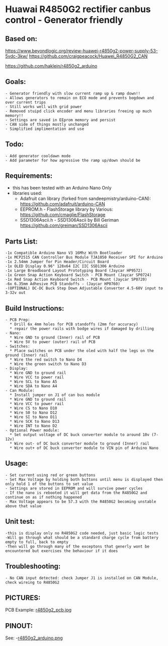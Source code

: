 # Huawai R4850G2 rectifier canbus control - Generator friendly

  ## Based on:

   https://www.beyondlogic.org/review-huawei-r4850g2-power-supply-53-5vdc-3kw/
   https://github.com/craigpeacock/Huawei_R4850G2_CAN

   https://github.com/haklein/r4850g2_arduino

  ## Goals:
    - Generator friendly with slow current ramp up & ramp down!!
    - Allows generators to remain on ECO mode and prevents bogdown and over current trips
    - Still works well with grid power
    - Removed stuipd click encoder and menu libraries freeing up much memory!!
    - Settings are saved in EEprom memory and persist
    - CAN side of things mostly unchanged
    - Simplified implimentation and use

  ## Todo:
    - Add generator cooldawn mode
    - Add parameter for how agressive the ramp up/down should be
  
  ## Requirements:
   - this has been tested with an Arduino Nano Only
   - libraries used:
      * Adafruit can library (forked from sandeepmistry/arduino-CAN):
        https://github.com/adafruit/arduino-CAN
      * EEPROM.h - FlashStorage library by Various:
        https://github.com/cmaglie/FlashStorage
      * SSD1306Ascii.h - SSD1306Ascii by Bill Geriman
         https://github.com/greiman/SSD1306Ascii
  ## Parts List:
    
    -1x Compatible Arduino Nano V3 16Mhz With Bootloader
    -1x MCP2515 CAN Controller Bus Module TJA1050 Receiver SPI for Arduino
    -1x 2.54mm Jumper for Pin Header/Circuit Board 
    -1x OLED Display 0.96" 128x64 I2C IIC SSD1306 Arduino 
    -1x Large Breadboard Layout Prototyping Board (Jaycar HP9572)
    -1x Green Snap Action Keyboard Switch - PCB Mount (Jaycar SP0724)
    -1x Red Snap Action Keyboard Switch - PCB Mount (Jaycar SP0720)
    -6x 6.35mm Adhesive PCB Standoffs - (Jaycar HP0760)
    -(OPTIONAL) DC-DC Buck Step Down Adjustable Converter 4.5-60V input to 3-32v out

  ## Build Instructions:
    - PCB Prep:
      * Drill 6x 4mm holes for PCB standoffs (2mm for accuracy)
      * repair the power rails with bodge wires if damaged by drilling
    - Nano:
      * Wire GND to ground (Inner) rail of PCB 
      * Wire 5V to power (outer) rail of PCB 
    - Switches:
      * Place switches on PCB under the oled with half the legs on the ground (Inner) rail
      * Wire the red switch to Nano D4
      * Wire the green switch to Nano D3
    - Display:
      * Wire GND to ground rail
      * Wire VCC to power rail
      * Wire SCL to Nano A5
      * Wire SDA to Nano A4
    - Can Module:
      * Install jumper on J1 of can bus module
      * Wire GND to ground rail
      * Wire VCC to power rail
      * Wire CS to Nano D10
      * Wire S0 to Nano D12
      * Wire SI to Nano D11
      * Wire SCK to Nano D13
      * Wire INT to Nano D2
    - Optional Power module:
      * Set output voltage of DC buck converter module to around 10v (7-12v)
      * Wire out- of DC buck converter module to ground (Inner) rail
      * Wire out+ of DC buck converter module to VIN pin of Arduino Nano 


  ## Usage:
    - Set current using red or green buttons
    - Set Max Voltage by holding both buttons until menu is displayed then only hold 1 of the buttons to set value
    - Settings are stored in EEPROM and will survive power cycles
    - If the nano is rebooted it will get data from the R4850G2 and continue on as if nothing happened
    - Max Voltage appears to be 57.3 with the R4850G2 becoming unstable above that value

  ## Unit test:
    -this is display only no R4850G2 code needed, just basic logic tests
    -Will go through what should be a standard charge cycle from battery empty to full, back to empty
    -Then will go through many of the exceptons that generly wont be encountered but exercises the behaviour if it does
      

   ## Troubleshooting:
    - No CAN input detected: check Jumper J1 is installed on CAN Module, check wireing to R4850G2

      
  ## PICTURES:
  PCB Example:
    [r4850g2_pcb.jpg](https://github.com/bbobkins/r4850g2_arduino/blob/main/r4850g2_pcb.jpg)


  ## PINOUT:
  See:
  -[r4850g2_arduino.png](https://github.com/bbobkins/r4850g2_arduino/blob/main/r4850g2_arduino.png)

